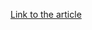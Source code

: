 [Link to the article](https://cybersecuritynews.com/russia-jailed-hacker-who-worked-for-ukrainian-intelligence/)
